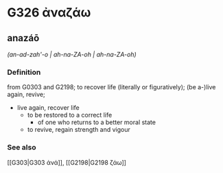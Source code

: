 # G326 ἀναζάω

## anazáō

_(an-ad-zah'-o | ah-na-ZA-oh | ah-na-ZA-oh)_

### Definition

from G0303 and G2198; to recover life (literally or figuratively); (be a-)live again, revive; 

- live again, recover life
  - to be restored to a correct life
    - of one who returns to a better moral state
  - to revive, regain strength and vigour

### See also

[[G303|G303 ἀνά]], [[G2198|G2198 ζάω]]
